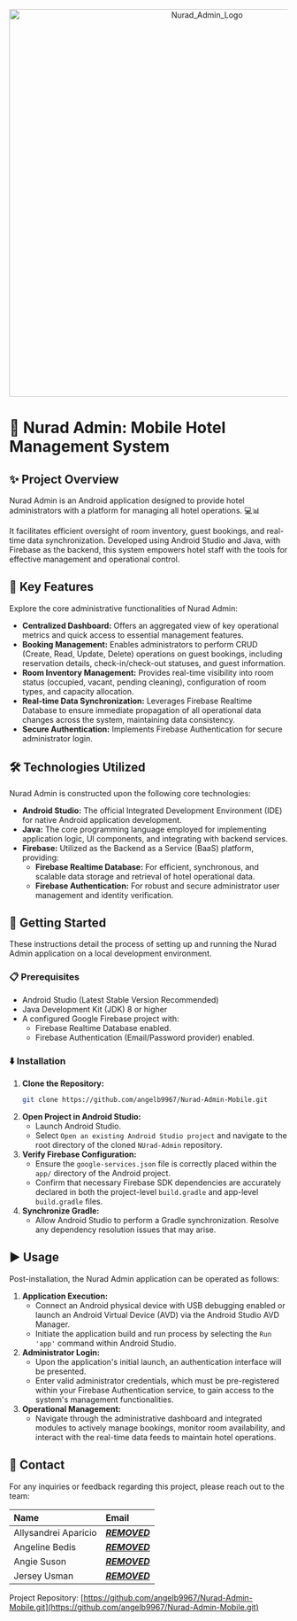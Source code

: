<div align="center">
  <img src="https://github.com/user-attachments/assets/2e944381-d236-4ca8-81ff-db648950e088" alt="Nurad_Admin_Logo" width="700" />
</div>

# 🏨 Nurad Admin: Mobile Hotel Management System

## ✨ Project Overview

Nurad Admin is an Android application designed to provide hotel administrators with a platform for managing all  hotel operations. 💻📊 

It facilitates efficient oversight of room inventory, guest bookings, and real-time data synchronization. Developed using Android Studio and Java, with Firebase as the backend, this system empowers hotel staff with the tools for effective management and operational control.

## 🌟 Key Features

Explore the core administrative functionalities of Nurad Admin:

*   **Centralized Dashboard:** Offers an aggregated view of key operational metrics and quick access to essential management features.
*   **Booking Management:** Enables administrators to perform CRUD (Create, Read, Update, Delete) operations on guest bookings, including reservation details, check-in/check-out statuses, and guest information.
*   **Room Inventory Management:** Provides real-time visibility into room status (occupied, vacant, pending cleaning), configuration of room types, and capacity allocation.
*   **Real-time Data Synchronization:** Leverages Firebase Realtime Database to ensure immediate propagation of all operational data changes across the system, maintaining data consistency.
*   **Secure Authentication:** Implements Firebase Authentication for secure administrator login.
  
## 🛠️ Technologies Utilized

Nurad Admin is constructed upon the following core technologies:

*   **Android Studio:** The official Integrated Development Environment (IDE) for native Android application development.
*   **Java:** The core programming language employed for implementing application logic, UI components, and integrating with backend services.
*   **Firebase:** Utilized as the Backend as a Service (BaaS) platform, providing:
    *   **Firebase Realtime Database:** For efficient, synchronous, and scalable data storage and retrieval of hotel operational data.
    *   **Firebase Authentication:** For robust and secure administrator user management and identity verification.

## 🚀 Getting Started

These instructions detail the process of setting up and running the Nurad Admin application on a local development environment.

### 📋 Prerequisites

*   Android Studio (Latest Stable Version Recommended)
*   Java Development Kit (JDK) 8 or higher
*   A configured Google Firebase project with:
    *   Firebase Realtime Database enabled.
    *   Firebase Authentication (Email/Password provider) enabled.

### ⬇️ Installation

1.  **Clone the Repository:**
    ```bash
    git clone https://github.com/angelb9967/Nurad-Admin-Mobile.git
    ```
2.  **Open Project in Android Studio:**
    *   Launch Android Studio.
    *   Select `Open an existing Android Studio project` and navigate to the root directory of the cloned `NUrad-Admin` repository.
3.  **Verify Firebase Configuration:**
    *   Ensure the `google-services.json` file is correctly placed within the `app/` directory of the Android project.
    *   Confirm that necessary Firebase SDK dependencies are accurately declared in both the project-level `build.gradle` and app-level `build.gradle` files.
4.  **Synchronize Gradle:**
    *   Allow Android Studio to perform a Gradle synchronization. Resolve any dependency resolution issues that may arise.

## ▶️ Usage

Post-installation, the Nurad Admin application can be operated as follows:

1.  **Application Execution:**
    *   Connect an Android physical device with USB debugging enabled or launch an Android Virtual Device (AVD) via the Android Studio AVD Manager.
    *   Initiate the application build and run process by selecting the `Run 'app'` command within Android Studio.
2.  **Administrator Login:**
    *   Upon the application's initial launch, an authentication interface will be presented.
    *   Enter valid administrator credentials, which must be pre-registered within your Firebase Authentication service, to gain access to the system's management functionalities.
3.  **Operational Management:**
    *   Navigate through the administrative dashboard and integrated modules to actively manage bookings, monitor room availability, and interact with the real-time data feeds to maintain hotel operations.

## 📧 Contact

For any inquiries or feedback regarding this project, please reach out to the team:

| Name               | Email                                    |
| :----------------- | :--------------------------------------- |
| Allysandrei Aparicio | [***REMOVED***](mailto:***REMOVED***) |
| Angeline Bedis     | [***REMOVED***](mailto:***REMOVED***) |
| Angie Suson        | [***REMOVED***](mailto:***REMOVED***) |
| Jersey Usman       | [***REMOVED***](mailto:***REMOVED***) |

Project Repository: [https://github.com/angelb9967/Nurad-Admin-Mobile.git](https://github.com/angelb9967/Nurad-Admin-Mobile.git)
